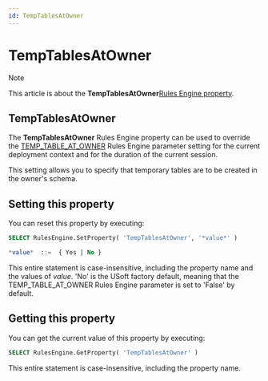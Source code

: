 ```yaml
---
id: TempTablesAtOwner
---
```


# TempTablesAtOwner



> [!NOTE]
> This article is about the **TempTablesAtOwner**[Rules Engine property](/docs/Modeller_and_Rules_Engine/Rules_Engine_properties).

## **TempTablesAtOwner**

The **TempTablesAtOwner** Rules Engine property can be used to override the [TEMP_TABLE_AT_OWNER](/docs/Modeller_and_Rules_Engine/Introducing_USoft_Modeller_and_Rules_Engine/Rules_Engine_parameters.md) Rules Engine parameter setting for the current deployment context and for the duration of the current session.

This setting allows you to specify that temporary tables are to be created in the owner's schema.

## Setting this property

You can reset this property by executing:

```sql
SELECT RulesEngine.SetProperty( 'TempTablesAtOwner', '*value*' )

*value*  ::=  { Yes | No }
```

This entire statement is case-insensitive, including the property name and the values of *value*. 'No' is the USoft factory default, meaning that the TEMP_TABLE_AT_OWNER Rules Engine parameter is set to 'False' by default.

## Getting this property

You can get the current value of this property by executing:

```sql
SELECT RulesEngine.GetProperty( 'TempTablesAtOwner' )
```

This entire statement is case-insensitive, including the property name.